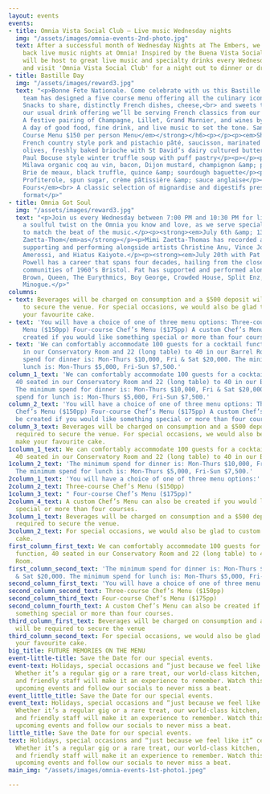 ```yaml
---
layout: events
events:
- title: Omnia Vista Social Club – Live music Wednesday nights
  img: "/assets/images/omnia-events-2nd-photo.jpg"
  text: After a successful month of Wednesday Nights at The Embers, we're bringing
    back live music nights at Omnia! Inspired by the Buena Vista Social Club, Omnia
    will be host to great live music and specialty drinks every Wednesday. Come along
    and visit 'Omnia Vista Social Club' for a night out to dinner or drinks.
- title: Bastille Day
  img: "/assets/images/reward3.jpg"
  text: "<p>Bonne Fete Nationale. Come celebrate with us this Bastille Day. Our kitchen
    team has designed a five course menu offering all the culinary icons of France.
    Snacks to share, distinctly French dishes, cheese,<br> and sweets to finish. Alongside
    our usual drink offering we’ll be serving French classics from our rolling trolley.
    A festive pairing of Champagne, Lillet, Grand Marnier, and wines by the magnum.
    A day of good food, fine drink, and live music to set the tone. Santé.</p><p></p><h6><strong><em>5
    Course Menu $150 per person Menu</em></strong></h6><p></p><p><em>Shared Snacks</em><br>
    French country style pork and pistachio pâté, saucisson, marinated Mount Zero
    olives, freshly baked brioche with St David’s dairy cultured butter</p><p></p><p><em>Starter</em><br>
    Paul Bocuse style winter truffle soup with puff pastry</p><p></p><p><em>Main Course</em><br>
    Milawa organic coq au vin, bacon, Dijon mustard, champignon &amp; pomme purée</p><p></p><p><em>Cheese</em><br>
    Brie de meaux, black truffle, quince &amp; sourdough baguette</p><p></p><p><em>Dessert</em><br>
    Profiterole, spun sugar, crème pâtissière &amp; sauce anglaise</p><p></p><p><em>Petit
    Fours</em><br> A classic selection of mignardise and digestifs presented in trolley
    format</p>"
- title: Omnia Got Soul
  img: "/assets/images/reward3.jpg"
  text: "<p>Join us every Wednesday between 7:00 PM and 10:30 PM for live music. Enjoy
    a soulful twist on the Omnia you know and love, as we serve speciality cocktails
    to match the beat of the music.</p><p><strong><em>July 6th &amp; 13th with Mimi
    Zaetta-Thom</em>as</strong></p><p>Mimi Zaetta-Thomas has recorded and toured worldwide,
    supporting and performing alongside artists Christine Anu, Vince Jones, Vanessa
    Amerossi, and Hiatus Kaiyote.</p><p><strong><em>July 20th with Pat Powell</em></strong></p><p>Pat
    Powell has a career that spans four decades, hailing from the close-knit Jamaican
    communities of 1960’s Bristol. Pat has supported and performed alongside James
    Brown, Queen, The Eurythmics, Boy George, Crowded House, Split Enz, and Kylie
    Minogue.</p>"
columns:
- text: Beverages will be charged on consumption and a $500 deposit will be required
    to secure the venue. For special occasions, we would also be glad to custom make
    your favourite cake.
- text: 'You will have a choice of one of three menu options: Three-course Chef’s
    Menu ($150pp) Four-course Chef’s Menu ($175pp) A custom Chef’s Menu can also be
    created if you would like something special or more than four courses.'
- text: 'We can comfortably accommodate 100 guests for a cocktail function, 40 seated
    in our Conservatory Room and 22 (long table) to 40 in our Barrel Room. The minimum
    spend for dinner is: Mon-Thurs $10,000, Fri & Sat $20,000. The minimum spend for
    lunch is: Mon-Thurs $5,000, Fri-Sun $7,500.'
column_1_text: 'We can comfortably accommodate 100 guests for a cocktail function,
  40 seated in our Conservatory Room and 22 (long table) to 40 in our Barrel Room.
  The minimum spend for dinner is: Mon-Thurs $10,000, Fri & Sat $20,000. The minimum
  spend for lunch is: Mon-Thurs $5,000, Fri-Sun $7,500.'
column_2_text: 'You will have a choice of one of three menu options: Three-course
  Chef’s Menu ($150pp) Four-course Chef’s Menu ($175pp) A custom Chef’s Menu can also
  be created if you would like something special or more than four courses.'
column_3_text: Beverages will be charged on consumption and a $500 deposit will be
  required to secure the venue. For special occasions, we would also be glad to custom
  make your favourite cake.
1column_1_text: We can comfortably accommodate 100 guests for a cocktail function,
  40 seated in our Conservatory Room and 22 (long table) to 40 in our Barrel Room.
1column_2_text: 'The minimum spend for dinner is: Mon-Thurs $10,000, Fri & Sat $20,000.
  The minimum spend for lunch is: Mon-Thurs $5,000, Fri-Sun $7,500.'
2column_1_text: 'You will have a choice of one of three menu options:'
2column_2_text: Three-course Chef’s Menu ($150pp)
1column_3_text: " Four-course Chef’s Menu ($175pp)"
2column_4_text: A custom Chef’s Menu can also be created if you would like something
  special or more than four courses.
3column_1_text: Beverages will be charged on consumption and a $500 deposit will be
  required to secure the venue.
3column_2_text: For special occasions, we would also be glad to custom make your favourite
  cake.
first_column_first_text: We can comfortably accommodate 100 guests for a cocktail
  function, 40 seated in our Conservatory Room and 22 (long table) to 40 in our Barrel
  Room.
first_column_second_text: 'The minimum spend for dinner is: Mon-Thurs $10,000, Fri
  & Sat $20,000. The minimum spend for lunch is: Mon-Thurs $5,000, Fri-Sun $7,500.'
second_column_first_text: 'You will have a choice of one of three menu options:'
second_column_second_text: Three-course Chef’s Menu ($150pp)
second_column_third_text: Four-course Chef’s Menu ($175pp)
second_column_fourth_text: A custom Chef’s Menu can also be created if you would like
  something special or more than four courses.
third_column_first_text: Beverages will be charged on consumption and a $500 deposit
  will be required to secure the venue
third_column_second_text: For special occasions, we would also be glad to custom make
  your favourite cake.
big_title: FUTURE MEMORIES ON THE MENU
event-little-title: Save the Date for our special events.
event-text: Holidays, special occasions and “just because we feel like it” celebrations.
  Whether it’s a regular gig or a rare treat, our world-class kitchen, talented artists
  and friendly staff will make it an experience to remember. Watch this space for
  upcoming events and follow our socials to never miss a beat.
event_little_title: Save the Date for our special events.
event_text: Holidays, special occasions and “just because we feel like it” celebrations.
  Whether it’s a regular gig or a rare treat, our world-class kitchen, talented artists
  and friendly staff will make it an experience to remember. Watch this space for
  upcoming events and follow our socials to never miss a beat.
little_title: Save the Date for our special events.
text: Holidays, special occasions and “just because we feel like it” celebrations.
  Whether it’s a regular gig or a rare treat, our world-class kitchen, talented artists
  and friendly staff will make it an experience to remember. Watch this space for
  upcoming events and follow our socials to never miss a beat.
main_img: "/assets/images/omnia-events-1st-photo1.jpeg"

---
```

